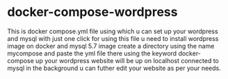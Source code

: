 # docker-compose-wordpress
This is docker compose.yml file using which u can set up your wordpress and mysql with just one click 
for using this file u need to install wordpress image on docker and mysql 5.7 image
create a directory using the name mycompose and paste the yml file there
using the keyword docker-compose up your wordpress website will be up on localhost connected to mysql in the background
u can futher edit your website as per your needs.
 
